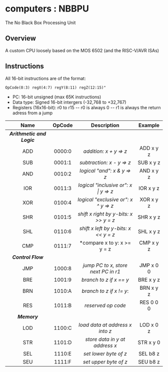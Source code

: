 # computers : NBBPU

The No Black Box Processing Unit

## Overview

A custom CPU loosely based on the MOS 6502 (and the RISC-V/AVR ISAs)

## Instructions

All 16-bit instructions are of the format:

```
OpCode(0:3) regX(4:7) regY(8:11) regZ(12:15)"
```

- PC: 16-bit unsigned (max 65K instructions)
- Data type: Signed 16-bit intergers (-32,768 to +32,767)
- Registers (16x16-bit): r0 to r15
 -- r0 is always 0
 -- r1 is always the return adress from a jump

Name|OpCode|Description                          |Example  |
:--:|:----:|:-----------------------------------:|:-------:|
|***Arithmetic and Logic***                                |
ADD |0000:0|*addition: x + y => z*               |ADD x y z|
SUB |0001:1|*subtraction: x - y => z*            |SUB x y z|
AND |0010:2|*logical "and": x & y => z*          |AND x y z|
IOR |0011:3|*logical "inclusive or": x \| y => z*|IOR x y z|
XOR |0100:4|*logical "exclusive or": x ^ y => z* |XOR x y z|
SHR |0101:5|*shift x right by y-bits: x >> y = z*|SHR x y z|
SHL |0110:6|*shift x left by y-bits: x << y = z* |SHL x y z|
CMP |0111:7|*compare x to y: x >= y = z          |CMP x y z|
|***Control Flow***                                        |
JMP |1000:8|*jump PC to x, store next PC in r1*  |JMP x 0 0|
BRE |1001:9|*branch to z if x == y*              |BRE x y z| 
BRN |1010:A|*branch to z if x != y*:             |BRN x y z|
RES |1011:B|*reserved op code*                   |RES 0 0 0|
***Memory***                                               |
LOD |1100:C|*load data at address x into z*      |LOD x 0 z|
STR |1101:D|*store data in y at address x*       |STR x y 0|
SEL |1110:E|*set lower byte of z*                |SEL b8 z |
SEU |1111:F|*set upper byte of z*                |SEU b8 z |
